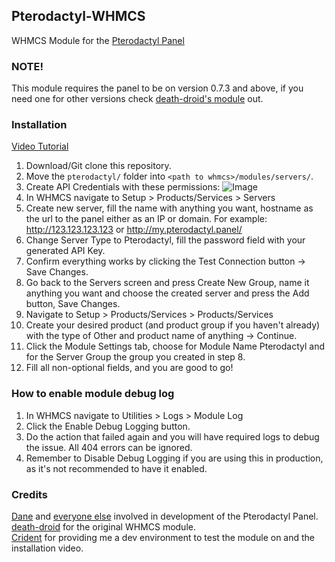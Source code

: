 ## Pterodactyl-WHMCS
WHMCS Module for the [Pterodactyl Panel](https://github.com/Pterodactyl/Panel/)

### NOTE!
This module requires the panel to be on version 0.7.3 and above, if you need one for other versions check [death-droid's module](https://github.com/death-droid/Pterodactyl-WHMCS) out.

### Installation
[Video Tutorial](https://www.youtube.com/watch?v=wURpRD9vfj4)  

1. Download/Git clone this repository.  
2. Move the ``pterodactyl/`` folder into ``<path to whmcs>/modules/servers/``.
3. Create API Credentials with these permissions: ![Image](https://my-cat.is-going-to.space/fa1eee.png)
4. In WHMCS navigate to Setup > Products/Services > Servers
5. Create new server, fill the name with anything you want, hostname as the url to the panel either as an IP or domain. For example: http://123.123.123.123 or http://my.pterodactyl.panel/
6. Change Server Type to Pterodactyl, fill the password field with your generated API Key.
7. Confirm everything works by clicking the Test Connection button -> Save Changes.
8. Go back to the Servers screen and press Create New Group, name it anything you want and choose the created server and press the Add button, Save Changes.
9. Navigate to Setup > Products/Services > Products/Services
10. Create your desired product (and product group if you haven't already) with the type of Other and product name of anything -> Continue.
11. Click the Module Settings tab, choose for Module Name Pterodactyl and for the Server Group the group you created in step 8.
12. Fill all non-optional fields, and you are good to go!

### How to enable module debug log
1. In WHMCS navigate to Utilities > Logs > Module Log
2. Click the Enable Debug Logging button.
3. Do the action that failed again and you will have required logs to debug the issue. All 404 errors can be ignored.
4. Remember to Disable Debug Logging if you are using this in production, as it's not recommended to have it enabled.

### Credits
[Dane](https://github.com/DaneEveritt) and [everyone else](https://github.com/Pterodactyl/Panel/graphs/contributors) involved in development of the Pterodactyl Panel.  
[death-droid](https://github.com/death-droid) for the original WHMCS module.  
[Crident](https://crident.com) for providing me a dev environment to test the module on and the installation video.  